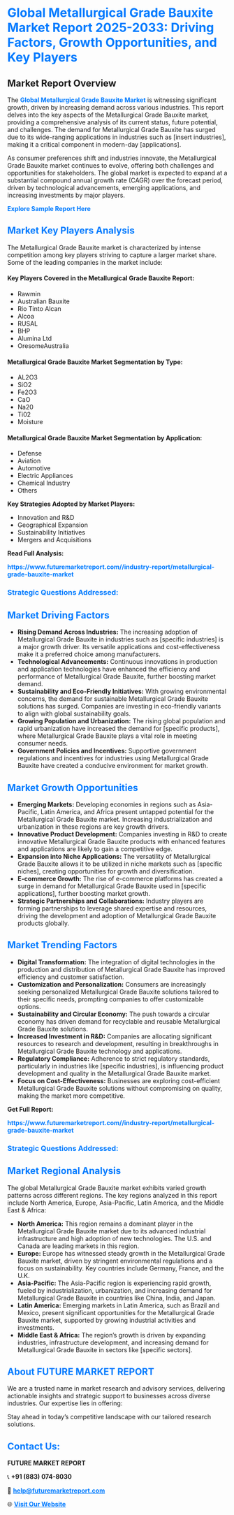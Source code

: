 <h1 style="color: #007BFF;">Global Metallurgical Grade Bauxite Market Report 2025-2033: Driving Factors, Growth Opportunities, and Key Players</h1>

<section id="overview">
<h2>Market Report Overview</h2>
<p>The <a href="https://www.futuremarketreport.com//industry-report/metallurgical-grade-bauxite-market" style="color: #007BFF; text-decoration: none;"><strong>Global Metallurgical Grade Bauxite Market</strong></a> is witnessing significant growth, driven by increasing demand across various industries. This report delves into the key aspects of the Metallurgical Grade Bauxite market, providing a comprehensive analysis of its current status, future potential, and challenges. The demand for Metallurgical Grade Bauxite has surged due to its wide-ranging applications in industries such as [insert industries], making it a critical component in modern-day [applications].</p>
<p>As consumer preferences shift and industries innovate, the Metallurgical Grade Bauxite market continues to evolve, offering both challenges and opportunities for stakeholders. The global market is expected to expand at a substantial compound annual growth rate (CAGR) over the forecast period, driven by technological advancements, emerging applications, and increasing investments by major players.</p>
</section>

<section id="overview">
<p><a href="https://www.futuremarketreport.com//request-sample/reportId=60244" style="color: #007BFF; text-decoration: none;"><strong>Explore Sample Report Here</strong></a></p>
</section>

<section id="key-players">
<h2 style="color: #007BFF;">Market Key Players Analysis</h2>
<p>The Metallurgical Grade Bauxite market is characterized by intense competition among key players striving to capture a larger market share. Some of the leading companies in the market include:</p>
<h4>Key Players Covered in the Metallurgical Grade Bauxite Report:</h4>
<ul><li>Rawmin</li><li>Australian Bauxite</li><li>Rio Tinto Alcan</li><li>Alcoa</li><li>RUSAL</li><li>BHP</li><li>Alumina Ltd</li><li>OresomeAustralia</li></ul>
<h4>Metallurgical Grade Bauxite Market Segmentation by Type:</h4>
<ul><li>AL2O3</li><li>SiO2</li><li>Fe2O3</li><li>CaO</li><li>Na20</li><li>Ti02</li><li>Moisture</li></ul>

<h4>Metallurgical Grade Bauxite Market Segmentation by Application:</h4>
<ul><li>Defense</li><li>Aviation</li><li>Automotive</li><li>Electric Appliances</li><li>Chemical Industry</li><li>Others</li></ul>
<p><strong>Key Strategies Adopted by Market Players:</strong></p>
<ul>
<li>Innovation and R&D</li>
<li>Geographical Expansion</li>
<li>Sustainability Initiatives</li>
<li>Mergers and Acquisitions</li>
</ul>
</section>

<section>
<p><strong>Read Full Analysis: </strong></p><a href="https://www.futuremarketreport.com//industry-report/metallurgical-grade-bauxite-market" style="color: #007BFF; text-decoration: none;"><strong>https://www.futuremarketreport.com//industry-report/metallurgical-grade-bauxite-market</strong></a>
<h3 style="color: #007BFF;">Strategic Questions Addressed:</h3>
</section>

<section id="driving-factors">
<h2 style="color: #007BFF;">Market Driving Factors</h2>
<ul>
<li><strong>Rising Demand Across Industries:</strong> The increasing adoption of Metallurgical Grade Bauxite in industries such as [specific industries] is a major growth driver. Its versatile applications and cost-effectiveness make it a preferred choice among manufacturers.</li>
<li><strong>Technological Advancements:</strong> Continuous innovations in production and application technologies have enhanced the efficiency and performance of Metallurgical Grade Bauxite, further boosting market demand.</li>
<li><strong>Sustainability and Eco-Friendly Initiatives:</strong> With growing environmental concerns, the demand for sustainable Metallurgical Grade Bauxite solutions has surged. Companies are investing in eco-friendly variants to align with global sustainability goals.</li>
<li><strong>Growing Population and Urbanization:</strong> The rising global population and rapid urbanization have increased the demand for [specific products], where Metallurgical Grade Bauxite plays a vital role in meeting consumer needs.</li>
<li><strong>Government Policies and Incentives:</strong> Supportive government regulations and incentives for industries using Metallurgical Grade Bauxite have created a conducive environment for market growth.</li>
</ul>
</section>

<section id="growth-opportunities">
<h2 style="color: #007BFF;">Market Growth Opportunities</h2>
<ul>
<li><strong>Emerging Markets:</strong> Developing economies in regions such as Asia-Pacific, Latin America, and Africa present untapped potential for the Metallurgical Grade Bauxite market. Increasing industrialization and urbanization in these regions are key growth drivers.</li>
<li><strong>Innovative Product Development:</strong> Companies investing in R&D to create innovative Metallurgical Grade Bauxite products with enhanced features and applications are likely to gain a competitive edge.</li>
<li><strong>Expansion into Niche Applications:</strong> The versatility of Metallurgical Grade Bauxite allows it to be utilized in niche markets such as [specific niches], creating opportunities for growth and diversification.</li>
<li><strong>E-commerce Growth:</strong> The rise of e-commerce platforms has created a surge in demand for Metallurgical Grade Bauxite used in [specific applications], further boosting market growth.</li>
<li><strong>Strategic Partnerships and Collaborations:</strong> Industry players are forming partnerships to leverage shared expertise and resources, driving the development and adoption of Metallurgical Grade Bauxite products globally.</li>
</ul>
</section>

<section id="trending-factors">
<h2 style="color: #007BFF;">Market Trending Factors</h2>
<ul>
<li><strong>Digital Transformation:</strong> The integration of digital technologies in the production and distribution of Metallurgical Grade Bauxite has improved efficiency and customer satisfaction.</li>
<li><strong>Customization and Personalization:</strong> Consumers are increasingly seeking personalized Metallurgical Grade Bauxite solutions tailored to their specific needs, prompting companies to offer customizable options.</li>
<li><strong>Sustainability and Circular Economy:</strong> The push towards a circular economy has driven demand for recyclable and reusable Metallurgical Grade Bauxite solutions.</li>
<li><strong>Increased Investment in R&D:</strong> Companies are allocating significant resources to research and development, resulting in breakthroughs in Metallurgical Grade Bauxite technology and applications.</li>
<li><strong>Regulatory Compliance:</strong> Adherence to strict regulatory standards, particularly in industries like [specific industries], is influencing product development and quality in the Metallurgical Grade Bauxite market.</li>
<li><strong>Focus on Cost-Effectiveness:</strong> Businesses are exploring cost-efficient Metallurgical Grade Bauxite solutions without compromising on quality, making the market more competitive.</li>
</ul>
</section>

<section>
<p><strong>Get Full Report: </strong></p><a href="https://www.futuremarketreport.com//industry-report/metallurgical-grade-bauxite-market" style="color: #007BFF; text-decoration: none;"><strong>https://www.futuremarketreport.com//industry-report/metallurgical-grade-bauxite-market</strong></a>
<h3 style="color: #007BFF;">Strategic Questions Addressed:</h3>
</section>


<section id="regional-analysis">
<h2 style="color: #007BFF;">Market Regional Analysis</h2>
<p>The global Metallurgical Grade Bauxite market exhibits varied growth patterns across different regions. The key regions analyzed in this report include North America, Europe, Asia-Pacific, Latin America, and the Middle East & Africa:</p>
<ul>
<li><strong>North America:</strong> This region remains a dominant player in the Metallurgical Grade Bauxite market due to its advanced industrial infrastructure and high adoption of new technologies. The U.S. and Canada are leading markets in this region.</li>
<li><strong>Europe:</strong> Europe has witnessed steady growth in the Metallurgical Grade Bauxite market, driven by stringent environmental regulations and a focus on sustainability. Key countries include Germany, France, and the U.K.</li>
<li><strong>Asia-Pacific:</strong> The Asia-Pacific region is experiencing rapid growth, fueled by industrialization, urbanization, and increasing demand for Metallurgical Grade Bauxite in countries like China, India, and Japan.</li>
<li><strong>Latin America:</strong> Emerging markets in Latin America, such as Brazil and Mexico, present significant opportunities for the Metallurgical Grade Bauxite market, supported by growing industrial activities and investments.</li>
<li><strong>Middle East & Africa:</strong> The region’s growth is driven by expanding industries, infrastructure development, and increasing demand for Metallurgical Grade Bauxite in sectors like [specific sectors].</li>
</ul>
</section>

<footer>
<h2 style="color: #007BFF;">About FUTURE MARKET REPORT</h2>
<p>We are a trusted name in market research and advisory services, delivering actionable insights and strategic support to businesses across diverse industries. Our expertise lies in offering:</p>

<p>Stay ahead in today’s competitive landscape with our tailored research solutions.</p>

<h2 style="color: #007BFF;">Contact Us:</h2>
<p><strong>FUTURE MARKET REPORT</strong></p>
<p>📞 <strong>+91 (883) 074-8030</strong></p>
<p>📧 <strong><a href="mailto:help@futuremarketreport.com" style="color: #007BFF;">help@futuremarketreport.com</a></strong></p>
<p>🌐 <strong><a href="https://www.futuremarketreport.com/" style="color: #007BFF;">Visit Our Website</a></strong></p>
</footer>
